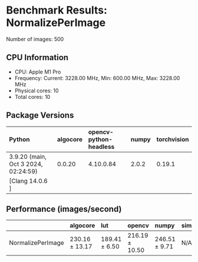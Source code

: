 # Benchmark Results: NormalizePerImage

Number of images: 500

## CPU Information

- CPU: Apple M1 Pro
- Frequency: Current: 3228.00 MHz, Min: 600.00 MHz, Max: 3228.00 MHz
- Physical cores: 10
- Total cores: 10

## Package Versions

| Python                                | algocore   | opencv-python-headless   | numpy   | torchvision   |
|:--------------------------------------|:-----------|:-------------------------|:--------|:--------------|
| 3.9.20 (main, Oct  3 2024, 02:24:59)  | 0.0.20     | 4.10.0.84                | 2.0.2   | 0.19.1        |
| [Clang 14.0.6 ]                       |            |                          |         |               |

## Performance (images/second)

|                   | algocore       | lut           | opencv         | numpy         | simsimd   |
|:------------------|:---------------|:--------------|:---------------|:--------------|:----------|
| NormalizePerImage | 230.16 ± 13.17 | 189.41 ± 6.50 | 216.19 ± 10.50 | 246.51 ± 9.71 | N/A       |
